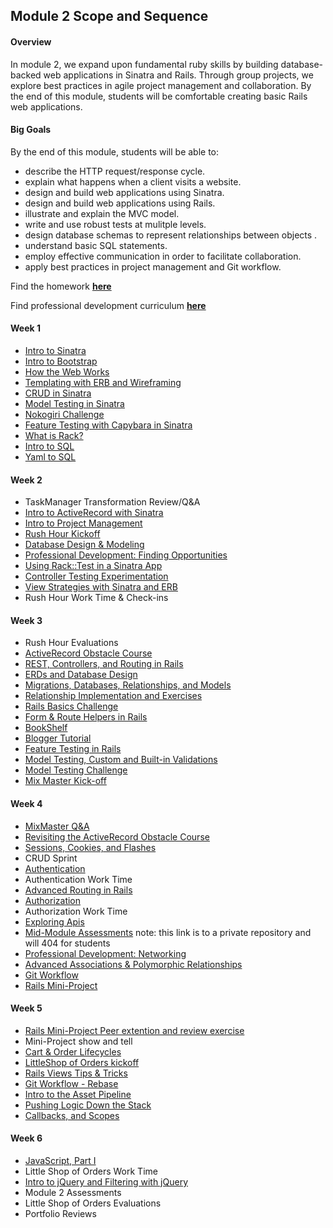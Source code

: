 ## Module 2 Scope and Sequence

#### Overview

In module 2, we expand upon fundamental ruby skills by building database-backed web applications in Sinatra and Rails. Through group projects, we explore best practices in agile project management and collaboration. By the end of this module, students will be comfortable creating basic Rails web applications. 

#### Big Goals

By the end of this module, students will be able to:

* describe the HTTP request/response cycle.
* explain what happens when a client visits a website.
* design and build web applications using Sinatra.
* design and build web applications using Rails.
* illustrate and explain the MVC model.
* write and use robust tests at mulitple levels.
* design database schemas to represent relationships between objects .
* understand basic SQL statements.
* employ effective communication in order to facilitate collaboration.
* apply best practices in project management and Git workflow.

Find the homework [__here__](https://github.com/turingschool/homework/blob/master/module-2-homework.markdown)

Find professional development curriculum [__here__](https://github.com/turingschool/professional_skills)

#### Week 1

* [Intro to Sinatra](https://github.com/turingschool/lesson_plans/blob/master/ruby_02-web_applications_with_ruby/outlines/introduction_to_sinatra.markdown)
* [Intro to Bootstrap](https://github.com/turingschool/lesson_plans/blob/master/ruby_02-web_applications_with_ruby/outlines/introduction_to_bootstrap_v2.md)
* [How the Web Works](https://github.com/turingschool/lesson_plans/blob/master/ruby_02-web_applications_with_ruby/outlines/how_the_web_works.markdown)
* [Templating with ERB and Wireframing](https://github.com/turingschool/lesson_plans/blob/master/ruby_02-web_applications_with_ruby/outlines/templating-and-wireframing.markdown)
* [CRUD in Sinatra](https://github.com/turingschool/lesson_plans/blob/master/ruby_02-web_applications_with_ruby/outlines/intro_to_crud.markdown)
* [Model Testing in Sinatra](https://github.com/turingschool/lesson_plans/blob/master/ruby_02-web_applications_with_ruby/outlines/model_testing_in_sinatra.markdown)
* [Nokogiri Challenge](https://github.com/turingschool/challenges/blob/master/outlines/parsing_html.markdown)
* [Feature Testing with Capybara in Sinatra](https://github.com/turingschool/lesson_plans/blob/master/ruby_02-web_applications_with_ruby/outlines/feature_testing_in_sinatra_with_capybara.markdown)
* [What is Rack?](https://github.com/turingschool/lesson_plans/blob/master/ruby_02-web_applications_with_ruby/outlines/what_is_rack.markdown)
* [Intro to SQL](https://github.com/turingschool/lesson_plans/blob/master/ruby_02-web_applications_with_ruby/outlines/introduction_to_sql.markdown)
* [Yaml to SQL](https://github.com/turingschool/lesson_plans/blob/master/ruby_02-web_applications_with_ruby/outlines/yaml_to_sqlite3.markdown)

#### Week 2

* TaskManager Transformation Review/Q&A
* [Intro to ActiveRecord with Sinatra](https://github.com/turingschool/lesson_plans/blob/master/ruby_02-web_applications_with_ruby/outlines/intro_to_active_record_in_sinatra.markdown)
* [Intro to Project Management](https://github.com/turingschool/lesson_plans/blob/master/ruby_02-web_applications_with_ruby/outlines/intro_to_project_management.markdown)
* [Rush Hour Kickoff](https://github.com/turingschool/curriculum/blob/master/source/projects/rush_hour.md)
* [Database Design & Modeling](https://github.com/turingschool/lesson_plans/blob/master/ruby_02-web_applications_with_ruby/outlines/visualising_and_implementing_database_relationships.markdown)
* [Professional Development: Finding Opportunities](https://github.com/turingschool/professional_skills/blob/master/finding_opportunities.md)
* [Using Rack::Test in a Sinatra App](https://github.com/turingschool/lesson_plans/blob/master/ruby_02-web_applications_with_ruby/outlines/rack_test_in_sinatra.markdown)
* [Controller Testing Experimentation](https://github.com/turingschool-examples/controller_testing)
* [View Strategies with Sinatra and ERB](https://github.com/turingschool/lesson_plans/blob/master/ruby_02-web_applications_with_ruby/outlines/sinatra_partial_arts.markdown)
* Rush Hour Work Time & Check-ins

#### Week 3

* Rush Hour Evaluations
* [ActiveRecord Obstacle Course](https://github.com/turingschool/lesson_plans/blob/master/ruby_02-web_applications_with_ruby/outlines/active_record_obstacle_course.markdown)
* [REST, Controllers, and Routing in Rails](https://github.com/turingschool/lesson_plans/blob/master/ruby_02-web_applications_with_ruby/outlines/rest_routing_and_controllers_in_rails.markdown)
*  [ERDs and Database Design](https://github.com/turingschool/lesson_plans/blob/master/ruby_02-web_applications_with_ruby/outlines/entity-relationship-diagramming.md)
* [Migrations, Databases, Relationships, and Models](https://github.com/turingschool/lesson_plans/blob/master/ruby_02-web_applications_with_ruby/outlines/models_databases_relationships.markdown)
* [Relationship Implementation and Exercises](https://github.com/turingschool-examples/relationship_practice_exercises)
* [Rails Basics Challenge](https://github.com/turingschool/challenges/blob/master/models_databases_relationships_routes_controllers_oh_my.markdown)
* [Form & Route Helpers in Rails](https://github.com/turingschool/lesson_plans/blob/master/ruby_02-web_applications_with_ruby/outlines/route_helpers.md)
* [BookShelf](https://github.com/turingschool/lesson_plans/blob/master/ruby_02-web_applications_with_ruby/outlines/forms_and_route_helpers_in_rails.markdown)
* [Blogger Tutorial](http://tutorials.jumpstartlab.com/projects/blogger.html)
* [Feature Testing in Rails](https://github.com/turingschool/lesson_plans/blob/master/ruby_02-web_applications_with_ruby/outlines/feature_testing_rails_rspec.markdown)
* [Model Testing, Custom and Built-in Validations](https://github.com/turingschool/lesson_plans/blob/master/ruby_02-web_applications_with_ruby/outlines/model_testing_in_rails_with_rspec.markdown)
* [Model Testing Challenge](https://github.com/turingschool/challenges/blob/master/model_testing_rails.markdown)
* [Mix Master Kick-off](https://github.com/turingschool/lesson_plans/tree/master/ruby_02-web_applications_with_ruby/mix_master)

#### Week 4

* [MixMaster Q&A](https://github.com/turingschool/lesson_plans/tree/master/ruby_02-web_applications_with_ruby/mix_master)
* [Revisiting the ActiveRecord Obstacle Course](https://github.com/turingschool/lesson_plans/blob/master/ruby_02-web_applications_with_ruby/outlines/active_record_obstacle_course.markdown)
* [Sessions, Cookies, and Flashes](https://github.com/turingschool/lesson_plans/blob/master/ruby_02-web_applications_with_ruby/outlines/sessions_cookies_and_flashes.markdown)
* CRUD Sprint
* [Authentication](https://github.com/turingschool/lesson_plans/blob/master/ruby_02-web_applications_with_ruby/outlines/authentication.markdown)
* Authentication Work Time
* [Advanced Routing in Rails](https://github.com/turingschool/lesson_plans/blob/master/ruby_02-web_applications_with_ruby/outlines/advanced_routing_rails.markdown)
* [Authorization](https://github.com/turingschool/lesson_plans/blob/master/ruby_02-web_applications_with_ruby/outlines/authorization-in-rails.markdown)
* Authorization Work Time
* [Exploring Apis](https://github.com/turingschool/lesson_plans/blob/master/ruby_02-web_applications_with_ruby/outlines/exploring_apis.markdown)
* [Mid-Module Assessments](https://github.com/turingschool/assessment_challenges/blob/master/module_2_diagnostic.markdown) note: this link is to a private repository and will 404 for students
* [Professional Development: Networking](https://github.com/turingschool/professional_skills/blob/master/networking.md)
* [Advanced Associations & Polymorphic Relationships](https://github.com/turingschool/lesson_plans/blob/master/ruby_02-web_applications_with_ruby/outlines/advanced_associations.markdown)
* [Git Workflow](https://github.com/turingschool/lesson_plans/blob/master/ruby_02-web_applications_with_ruby/outlines/small_team_git_workflow.md)
* [Rails Mini-Project](https://github.com/turingschool/challenges/blob/master/rails-mini-project.markdown)

#### Week 5

* [Rails Mini-Project Peer extention and review exercise](https://github.com/turingschool/lesson_plans/blob/master/ruby_02-web_applications_with_ruby/outlines/mini-project-gem-implementation.md)
* Mini-Project show and tell
* [Cart & Order Lifecycles](https://github.com/turingschool/lesson_plans/blob/master/ruby_02-web_applications_with_ruby/outlines/cart_implementation.markdown)
* [LittleShop of Orders kickoff](https://github.com/turingschool/curriculum/blob/master/source/projects/little_shop.markdown)
* [Rails Views Tips & Tricks](https://github.com/turingschool/lesson_plans/blob/master/ruby_02-web_applications_with_ruby/outlines/rails_views_tips_and_techniques.markdown)
* [Git Workflow - Rebase](https://github.com/turingschool/lesson_plans/blob/master/ruby_02-web_applications_with_ruby/outlines/small_team_git_workflow.md)
* [Intro to the Asset Pipeline](https://github.com/turingschool/lesson_plans/blob/master/ruby_02-web_applications_with_ruby/outlines/intro_to_the_asset_pipeline.markdown)
* [Pushing Logic Down the Stack](http://tutorials.jumpstartlab.com/topics/architecture/pushing_logic_down_the_stack.html)
* [Callbacks, and Scopes](https://github.com/turingschool-examples/turing-scholarbot)

#### Week 6

* [JavaScript, Part I](https://github.com/turingschool/lesson_plans/blob/master/ruby_02-web_applications_with_ruby/outlines/introduction_to_javascript.markdown)
* Little Shop of Orders Work Time
* [Intro to jQuery and Filtering with jQuery](https://github.com/turingschool/lesson_plans/blob/master/ruby_02-web_applications_with_ruby/outlines/introduction_to_jquery.markdown)
* Module 2 Assessments
* Little Shop of Orders Evaluations
* Portfolio Reviews
